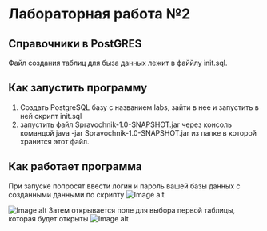 # Лабораторная работа №2 
## Справочники в PostGRES
Файл создания таблиц для быза данных лежит в файйлу init.sql.
## Как запустить программу
1. Создать PostgreSQL базу с названием labs, зайти в нее и запустить в ней скрипт init.sql
2. запустить файл Spravochnik-1.0-SNAPSHOT.jar через консоль командой java -jar Spravochnik-1.0-SNAPSHOT.jar из папке в которой хранится этот файл.

## Как работает программа
При запуске попросят ввести логин и пароль вашей базы данных с созданными данными по скрипту
![Image alt](https://github.com/P0ZiT1V/SpravochnikLab/blob/master/screen/add.png)

![Image alt](https://github.com/P0ZiT1V/SpravochnikLab/tree/master/screen/2.jpg)
Затем открывается поле для выбора первой таблицы, которая будет открыты
![Image alt](https://github.com/P0ZiT1V/SpravochnikLab/tree/master/screen/3.jpg)
